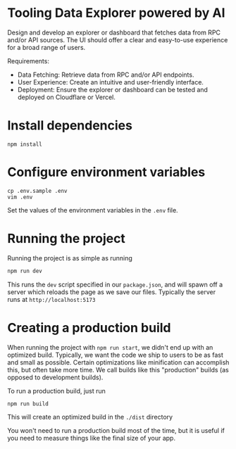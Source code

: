 # Tooling Data Explorer powered by AI

Design and develop an explorer or dashboard that fetches data from RPC and/or API sources. The UI should offer a clear and easy-to-use experience for a broad range of users.

Requirements:

- Data Fetching: Retrieve data from RPC and/or API endpoints.
- User Experience: Create an intuitive and user-friendly interface.
- Deployment: Ensure the explorer or dashboard can be tested and deployed on Cloudflare or Vercel.

# Install dependencies

```shell
npm install
```

# Configure environment variables

```shell
cp .env.sample .env
vim .env
```

Set the values of the environment variables in the `.env` file.

# Running the project

Running the project is as simple as running

```sh
npm run dev
```

This runs the `dev` script specified in our `package.json`, and will spawn off a server which reloads the page as we save our files.
Typically the server runs at `http://localhost:5173`

# Creating a production build

When running the project with `npm run start`, we didn't end up with an optimized build.
Typically, we want the code we ship to users to be as fast and small as possible.
Certain optimizations like minification can accomplish this, but often take more time.
We call builds like this "production" builds (as opposed to development builds).

To run a production build, just run

```sh
npm run build
```

This will create an optimized build in the `./dist` directory

You won't need to run a production build most of the time,
but it is useful if you need to measure things like the final size of your app.

